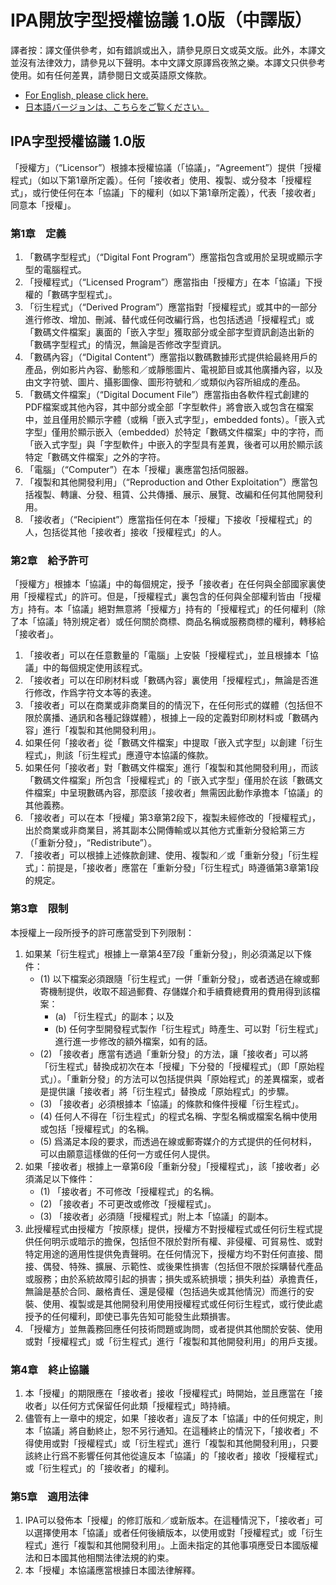 # IPA開放字型授權協議 1.0版（中譯版）

譯者按：譯文僅供參考，如有錯誤或出入，請參見原日文或英文版。此外，本譯文並沒有法律效力，請參見以下聲明。本中文譯文原譯爲夜煞之樂。本譯文只供參考使用。如有任何差異，請參閱日文或英語原文條款。

* [For English, please click here.](/LICENSE.md/#ipa-font-license-agreement-v10)
* [日本語バージョンは、こちらをご覧ください。](/LICENSE.md)

## IPA字型授權協議 1.0版

「授權方」（“Licensor”）根據本授權協議（「協議」，“Agreement”）提供「授權程式」（如以下第1章所定義）。任何「接收者」使用、複製、或分發本「授權程式」，或行使任何在本「協議」下的權利（如以下第1章所定義），代表「接收者」同意本「授權」。

### 第1章　定義

1. 「數碼字型程式」（“Digital Font Program”）應當指包含或用於呈現或顯示字型的電腦程式。
2. 「授權程式」（“Licensed Program”）應當指由「授權方」在本「協議」下授權的「數碼字型程式」。
3. 「衍生程式」（“Derived Program”）應當指對「授權程式」或其中的一部分進行修改、增加、刪減、替代或任何改編行爲，也包括透過「授權程式」或「數碼文件檔案」裏面的「嵌入字型」獲取部分或全部字型資訊創造出新的「數碼字型程式」的情況，無論是否修改字型資訊。
4. 「數碼內容」（“Digital Content”）應當指以數碼數據形式提供給最終用戶的產品，例如影片內容、動態和／或靜態圖片、電視節目或其他廣播內容，以及由文字符號、圖片、攝影圖像、圖形符號和／或類似內容所組成的產品。
5. 「數碼文件檔案」（“Digital Document File”）應當指由各軟件程式創建的PDF檔案或其他內容，其中部分或全部「字型軟件」將會嵌入或包含在檔案中，並且僅用於顯示字體（或稱「嵌入式字型」，embedded fonts）。「嵌入式字型」僅用於顯示嵌入（embedded）於特定「數碼文件檔案」中的字符，而「嵌入式字型」與「字型軟件」中嵌入的字型具有差異，後者可以用於顯示該特定「數碼文件檔案」之外的字符。
6. 「電腦」（“Computer”）在本「授權」裏應當包括伺服器。
7. 「複製和其他開發利用」（“Reproduction and Other Exploitation”）應當包括複製、轉讓、分發、租賃、公共傳播、展示、展覽、改編和任何其他開發利用。
8. 「接收者」（“Recipient”）應當指任何在本「授權」下接收「授權程式」的人，包括從其他「接收者」接收「授權程式」的人。

### 第2章　給予許可

「授權方」根據本「協議」中的每個規定，授予「接收者」在任何與全部國家裏使用「授權程式」的許可。但是，「授權程式」裏包含的任何與全部權利皆由「授權方」持有。本「協議」絕對無意將「授權方」持有的「授權程式」的任何權利（除了本「協議」特別規定者）或任何關於商標、商品名稱或服務商標的權利，轉移給「接收者」。

1. 「接收者」可以在任意數量的「電腦」上安裝「授權程式」，並且根據本「協議」中的每個規定使用該程式。
2. 「接收者」可以在印刷材料或「數碼內容」裏使用「授權程式」，無論是否進行修改，作爲字符文本等的表達。
3. 「接收者」可以在商業或非商業目的的情況下，在任何形式的媒體（包括但不限於廣播、通訊和各種記錄媒體），根據上一段的定義對印刷材料或「數碼內容」進行「複製和其他開發利用」。
4. 如果任何「接收者」從「數碼文件檔案」中提取「嵌入式字型」以創建「衍生程式」，則該「衍生程式」應遵守本協議的條款。
5. 如果任何「接收者」對「數碼文件檔案」進行「複製和其他開發利用」，而該「數碼文件檔案」所包含「授權程式」的「嵌入式字型」僅用於在該「數碼文件檔案」中呈現數碼內容，那麼該「接收者」無需因此動作承擔本「協議」的其他義務。
6. 「接收者」可以在本「授權」第3章第2段下，複製未經修改的「授權程式」，出於商業或非商業目，將其副本公開傳輸或以其他方式重新分發給第三方（「重新分發」，“Redistribute”）。
7. 「接收者」可以根據上述條款創建、使用、複製和／或「重新分發」「衍生程式」：前提是，「接收者」應當在「重新分發」「衍生程式」時遵循第3章第1段的規定。

### 第3章　限制

本授權上一段所授予的許可應當受到下列限制：

1. 如果某「衍生程式」根據上一章第4至7段「重新分發」，則必須滿足以下條件：
   * (1) 以下檔案必須跟隨「衍生程式」一併「重新分發」，或者透過在線或郵寄機制提供，收取不超過郵費、存儲媒介和手續費總費用的費用得到該檔案：
     * (a) 「衍生程式」的副本；以及
     * (b) 任何字型開發程式製作「衍生程式」時產生、可以對「衍生程式」進行進一步修改的額外檔案，如有的話。
   * (2) 「接收者」應當有透過「重新分發」的方法，讓「接收者」可以將「衍生程式」替換成初次在本「授權」下分發的「授權程式」（即「原始程式」）。「重新分發」的方法可以包括提供與「原始程式」的差異檔案，或者是提供讓「接收者」將「衍生程式」替換成「原始程式」的步驟。
   * (3) 「接收者」必須根據本「協議」的條款和條件授權「衍生程式」。
   * (4) 任何人不得在「衍生程式」的程式名稱、字型名稱或檔案名稱中使用或包括「授權程式」的名稱。
   * (5) 爲滿足本段的要求，而透過在線或郵寄媒介的方式提供的任何材料，可以由願意這樣做的任何一方或任何人提供。
2. 如果「接收者」根據上一章第6段「重新分發」「授權程式」，該「接收者」必須滿足以下條件：
   * (1) 「接收者」不可修改「授權程式」的名稱。
   * (2) 「接收者」不可更改或修改「授權程式」。
   * (3) 「接收者」必須隨「授權程式」附上本「協議」的副本。
3. 此授權程式由授權方「按原樣」提供，授權方不對授權程式或任何衍生程式提供任何明示或暗示的擔保，包括但不限於對所有權、非侵權、可貿易性、或對特定用途的適用性提供免責聲明。在任何情況下，授權方均不對任何直接、間接、偶發、特殊、擴展、示範性、或後果性損害（包括但不限於採購替代產品或服務；由於系統故障引起的損害；損失或系統損壞；損失利益）承擔責任，無論是基於合同、嚴格責任、還是侵權（包括過失或其他情況）而進行的安裝、使用、複製或是其他開發利用使用授權程式或任何衍生程式，或行使此處授予的任何權利，即使已事先告知可能發生此類損害。
4. 「授權方」並無義務回應任何技術問題或詢問，或者提供其他關於安裝、使用或對「授權程式」或「衍生程式」進行「複製和其他開發利用」的用戶支援。

### 第4章　終止協議

1. 本「授權」的期限應在「接收者」接收「授權程式」時開始，並且應當在「接收者」以任何方式保留任何此類「授權程式」時持續。
2. 儘管有上一章中的規定，如果「接收者」違反了本「協議」中的任何規定，則本「協議」將自動終止，恕不另行通知。在這種終止的情況下，「接收者」不得使用或對「授權程式」或「衍生程式」進行「複製和其他開發利用」，只要該終止行爲不影響任何其他從違反本「協議」的「接收者」接收「授權程式」或「衍生程式」的「接收者」的權利。

### 第5章　適用法律

1. IPA可以發佈本「授權」的修訂版和／或新版本。在這種情況下，「接收者」可以選擇使用本「協議」或者任何後續版本，以使用或對「授權程式」或「衍生程式」進行「複製和其他開發利用」。上面未指定的其他事項應受日本國版權法和日本國其他相關法律法規的約束。
2. 本「授權」本協議應當根據日本國法律解釋。
